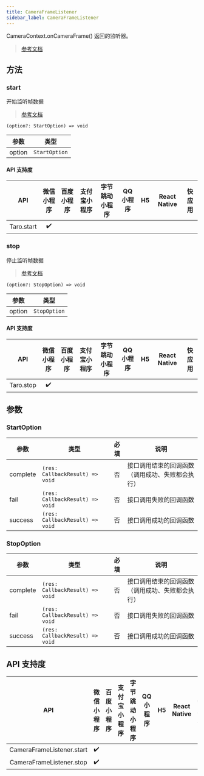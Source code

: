 ```yaml
---
title: CameraFrameListener
sidebar_label: CameraFrameListener
---
```


CameraContext.onCameraFrame() 返回的监听器。

> [参考文档](https://developers.weixin.qq.com/miniprogram/dev/api/media/camera/CameraFrameListener.html)

## 方法

### start

开始监听帧数据

> [参考文档](https://developers.weixin.qq.com/miniprogram/dev/api/media/camera/CameraFrameListener.start.html)

```tsx
(option?: StartOption) => void
```

| 参数 | 类型 |
| --- | --- |
| option | `StartOption` |

#### API 支持度

| API | 微信小程序 | 百度小程序 | 支付宝小程序 | 字节跳动小程序 | QQ 小程序 | H5 | React Native | 快应用 |
| :---: | :---: | :---: | :---: | :---: | :---: | :---: | :---: | :---: |
| Taro.start | ✔️ |  |  |  |  |  |  |  |

### stop

停止监听帧数据

> [参考文档](https://developers.weixin.qq.com/miniprogram/dev/api/media/camera/CameraFrameListener.stop.html)

```tsx
(option?: StopOption) => void
```

| 参数 | 类型 |
| --- | --- |
| option | `StopOption` |

#### API 支持度

| API | 微信小程序 | 百度小程序 | 支付宝小程序 | 字节跳动小程序 | QQ 小程序 | H5 | React Native | 快应用 |
| :---: | :---: | :---: | :---: | :---: | :---: | :---: | :---: | :---: |
| Taro.stop | ✔️ |  |  |  |  |  |  |  |

## 参数

### StartOption

| 参数 | 类型 | 必填 | 说明 |
| --- | --- | :---: | --- |
| complete | `(res: CallbackResult) => void` | 否 | 接口调用结束的回调函数（调用成功、失败都会执行） |
| fail | `(res: CallbackResult) => void` | 否 | 接口调用失败的回调函数 |
| success | `(res: CallbackResult) => void` | 否 | 接口调用成功的回调函数 |

### StopOption

| 参数 | 类型 | 必填 | 说明 |
| --- | --- | :---: | --- |
| complete | `(res: CallbackResult) => void` | 否 | 接口调用结束的回调函数（调用成功、失败都会执行） |
| fail | `(res: CallbackResult) => void` | 否 | 接口调用失败的回调函数 |
| success | `(res: CallbackResult) => void` | 否 | 接口调用成功的回调函数 |

## API 支持度

| API | 微信小程序 | 百度小程序 | 支付宝小程序 | 字节跳动小程序 | QQ 小程序 | H5 | React Native | 快应用 |
| :---: | :---: | :---: | :---: | :---: | :---: | :---: | :---: | :---: |
| CameraFrameListener.start | ✔️ |  |  |  |  |  |  |  |
| CameraFrameListener.stop | ✔️ |  |  |  |  |  |  |  |
